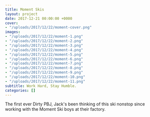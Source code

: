 ```yaml
---
title: Moment Skis
layout: project
date: 2017-12-21 00:00:00 +0000
cover:
- "/uploads/2017/12/22/moment-cover.png"
images:
- "/uploads/2017/12/22/moment-1.png"
- "/uploads/2017/12/22/moment-2.png"
- "/uploads/2017/12/22/moment-3.png"
- "/uploads/2017/12/22/moment-4.png"
- "/uploads/2017/12/22/moment-5.png"
- "/uploads/2017/12/22/moment-6.png"
- "/uploads/2017/12/22/moment-7.png"
- "/uploads/2017/12/22/moment-8.png"
- "/uploads/2017/12/22/moment-9.png"
- "/uploads/2017/12/22/moment-10.png"
- "/uploads/2017/12/22/moment-11.png"
subtitle: Work Hard, Stay Humble.
categories: []
---
```

The first ever Dirty PBJ, Jack's been thinking of this ski nonstop since working with the Moment Ski boys at their factory.
